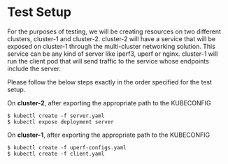 # Test Setup

For the purposes of testing, we will be creating resources on two different clusters, cluster-1 and cluster-2. cluster-2 will have a service that will be exposed on cluster-1 through the multi-cluster networking solution. This service can be any kind of server like iperf3, uperf or nginx. cluster-1 will run the client pod that will send traffic to the service whose endpoints include the server.

Please follow the below steps exactly in the order specified for the test setup.

On **cluster-2**, after exporting the appropriate path to the KUBECONFIG

```shell
$ kubectl create -f server.yaml
$ kubectl expose deployment server
```

On **cluster-1**, after exporting the appropriate path to the KUBECONFIG

```shell
$ kubectl create -f uperf-configs.yaml
$ kubectl create -f client.yaml
```
